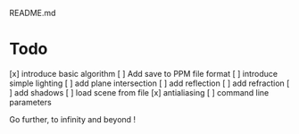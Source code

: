 README.md

# Todo

 [x] introduce basic algorithm
 [ ] Add save to PPM file format
 [ ] introduce simple lighting
 [ ] add plane intersection
 [ ] add reflection
 [ ] add refraction
 [ ] add shadows
 [ ] load scene from file
 [x] antialiasing
 [ ] command line parameters


Go further, to infinity and beyond !



